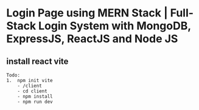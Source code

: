 # Login Page using MERN Stack | Full-Stack Login System with MongoDB, ExpressJS, ReactJS and Node JS

## install react vite

    Todo:
    1.  npm init vite
        - /client
        - cd client
        - npm install
        - npm run dev
